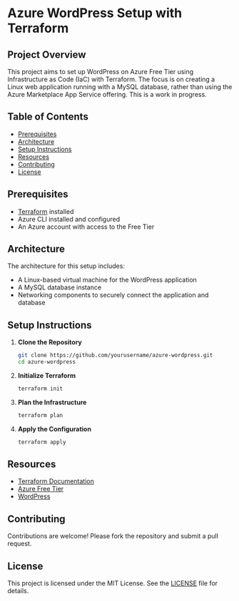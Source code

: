 # Azure WordPress Setup with Terraform

## Project Overview

This project aims to set up WordPress on Azure Free Tier using Infrastructure as Code (IaC) with Terraform. The focus is on creating a Linux web application running with a MySQL database, rather than using the Azure Marketplace App Service offering. This is a work in progress.

## Table of Contents

- [Prerequisites](#prerequisites)
- [Architecture](#architecture)
- [Setup Instructions](#setup-instructions)
- [Resources](#resources)
- [Contributing](#contributing)
- [License](#license)

## Prerequisites

- [Terraform](https://www.terraform.io/downloads.html) installed
- Azure CLI installed and configured
- An Azure account with access to the Free Tier

## Architecture

The architecture for this setup includes:

- A Linux-based virtual machine for the WordPress application
- A MySQL database instance
- Networking components to securely connect the application and database

## Setup Instructions

1. **Clone the Repository**
    ```sh
    git clone https://github.com/yourusername/azure-wordpress.git
    cd azure-wordpress
    ```

2. **Initialize Terraform**
    ```sh
    terraform init
    ```

3. **Plan the Infrastructure**
    ```sh
    terraform plan
    ```

4. **Apply the Configuration**
    ```sh
    terraform apply
    ```

## Resources

- [Terraform Documentation](https://www.terraform.io/docs/index.html)
- [Azure Free Tier](https://azure.microsoft.com/en-us/free/)
- [WordPress](https://wordpress.org/)

## Contributing

Contributions are welcome! Please fork the repository and submit a pull request.

## License

This project is licensed under the MIT License. See the [LICENSE](LICENSE) file for details.
